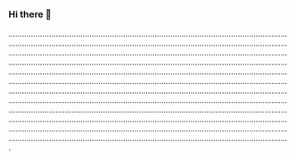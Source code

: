 ### Hi there 👋

.................................................................................................................................................................................................................................................................................................................................................................................................................................................................................................................................................................................................................................................................................................................................................................................................................................................................................................................................................................................................................................................................................................................................................................................................................................................................................................................................................................................................................................................................................................................................................